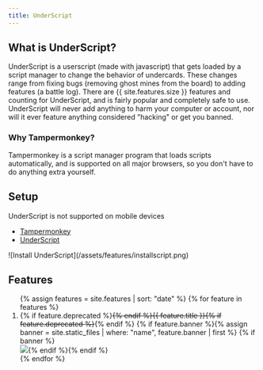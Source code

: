 ```yaml
---
title: UnderScript
---
```


## What is UnderScript? ##
UnderScript is a userscript (made with javascript) that gets loaded by a script manager to change the behavior of undercards. These changes range from fixing bugs (removing ghost mines from the board) to adding features (a battle log). There are {{ site.features.size }} features and counting for UnderScript, and is fairly popular and completely safe to use. UnderScript will never add anything to harm your computer or account, nor will it ever feature anything considered "hacking" or get you banned.

### Why Tampermonkey? ###
Tampermonkey is a script manager program that loads scripts automatically, and is supported on all major browsers, so you don't have to do anything extra yourself.

## Setup ##
<span class="notice">UnderScript is not supported on mobile devices</span>
<ul class="setup">
  <li><a id="tampermonkey" class="buttons install" href="https://tampermonkey.net/" target="_blank">Tampermonkey</a></li>
  <li><a id="install" class="buttons install" href="https://unpkg.com/underscript/dist/undercards.user.js">UnderScript</a></li>
</ul>
![Install UnderScript](/assets/features/installscript.png)

## Features ##

<ol>
{% assign features = site.features | sort: "date" %}
{% for feature in features %}
  <li id="feature-{{forloop.index}}">
    {% if feature.deprecated %}<del>{% endif %}{{ feature.title }}{% if feature.deprecated %}</del>{% endif %}
    {% if feature.banner %}{% assign banner = site.static_files | where: "name", feature.banner | first %}
    {% if banner %}<br><img src="{{banner.path | relative_url }}">{% endif %}{% endif %}
  </li>
{% endfor %}
</ol>
